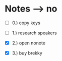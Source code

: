 # Notes --> no
- [ ] 0.) copy keys
- [ ] 1.) research speakers
- [x] 2.) open nonote
- [x] 3.) buy brekky

